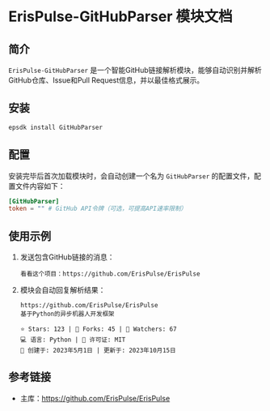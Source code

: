 # ErisPulse-GitHubParser 模块文档

## 简介
`ErisPulse-GitHubParser` 是一个智能GitHub链接解析模块，能够自动识别并解析GitHub仓库、Issue和Pull Request信息，并以最佳格式展示。

## 安装

```bash
epsdk install GitHubParser
```

## 配置
安装完毕后首次加载模块时，会自动创建一个名为 `GitHubParser` 的配置文件，配置文件内容如下：

```toml
[GitHubParser]
token = "" # GitHub API令牌（可选，可提高API速率限制）
```

## 使用示例
1. 发送包含GitHub链接的消息：
   ```
   看看这个项目：https://github.com/ErisPulse/ErisPulse
   ```

2. 模块会自动回复解析结果：
   ```
   https://github.com/ErisPulse/ErisPulse
   基于Python的异步机器人开发框架
   
   ⭐ Stars: 123 | 🍴 Forks: 45 | 👀 Watchers: 67
   💻 语言: Python | 📜 许可证: MIT
   📅 创建于: 2023年5月1日 | 更新于: 2023年10月15日
   ```

## 参考链接
- 主库：https://github.com/ErisPulse/ErisPulse